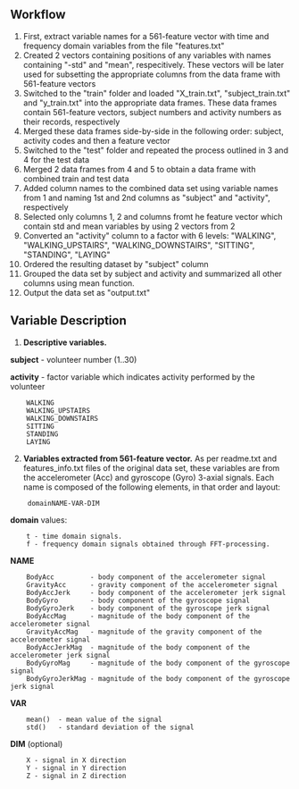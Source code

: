 ## Workflow

1. First, extract variable names for a 561-feature vector with time and frequency domain variables from the file "features.txt"    
2. Created 2 vectors containing positions of any variables with names containing "-std" and "mean", respecitively. 
These vectors will be later used for subsetting the appropriate columns from the data frame with 561-feature vectors
3. Switched to the "train" folder and loaded "X_train.txt", "subject_train.txt" and "y_train.txt" into the appropriate data frames.
These data frames contain 561-feature vectors, subject numbers and activity numbers as their records, respectively
4. Merged these data frames side-by-side in the following order: subject, activity codes and then a feature vector
5. Switched to the "test" folder and repeated the process outlined in 3 and 4 for the test data
6. Merged 2 data frames from 4 and 5 to obtain a data frame with combined train and test data
7. Added column names to the combined data set using variable names from 1 and naming 1st and 2nd columns as "subject" and "activity", respectively
8. Selected only columns 1, 2 and columns fromt he feature vector which contain std and mean variables by using 2 vectors from 2
9. Converted an "activity" column to a factor with 6 levels: "WALKING", "WALKING_UPSTAIRS", "WALKING_DOWNSTAIRS", "SITTING", "STANDING", "LAYING"
10. Ordered the resulting dataset by "subject" column
11. Grouped the data set by subject and activity and summarized all other columns using mean function.
12. Output the data set as "output.txt"

## Variable Description

1. **Descriptive variables.**

 **subject**     - volunteer number (1..30)
 
 **activity**           - factor variable which indicates activity performed by the volunteer 
        
        WALKING
        WALKING_UPSTAIRS
        WALKING_DOWNSTAIRS
        SITTING
        STANDING
        LAYING

2. **Variables extracted from 561-feature vector.**
As per readme.txt and features_info.txt files of the original data set, these variables are from the accelerometer (Acc) and gyroscope (Gyro) 3-axial signals.
Each name is composed of the following elements, in that order and layout:

        domainNAME-VAR-DIM

**domain** values:

        t - time domain signals.
        f - frequency domain signals obtained through FFT-processing.    

**NAME**

        BodyAcc         - body component of the accelerometer signal
        GravityAcc      - gravity component of the accelerometer signal
        BodyAccJerk     - body component of the accelerometer jerk signal
        BodyGyro        - body component of the gyroscope signal
        BodyGyroJerk    - body component of the gyroscope jerk signal
        BodyAccMag      - magnitude of the body component of the accelerometer signal
        GravityAccMag   - magnitude of the gravity component of the accelerometer signal
        BodyAccJerkMag  - magnitude of the body component of the accelerometer jerk signal
        BodyGyroMag     - magnitude of the body component of the gyroscope signal
        BodyGyroJerkMag - magnitude of the body component of the gyroscope jerk signal
        
**VAR**

        mean()  - mean value of the signal
        std()   - standard deviation of the signal

**DIM** (optional)
        
        X - signal in X direction
        Y - signal in Y direction
        Z - signal in Z direction
        
        
